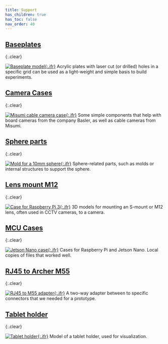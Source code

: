 ```yaml
---
title: Support
has_children: true
has_toc: false
nav_order: 40
---
```


## [Baseplates](/support/baseplate)
{:.clear}

[![Baseplate model]({{"/assets/img/Support/Baseplate/Baseplate.png"|relative_url}}){:.ifr}](/support/baseplate)
Acrylic plates with laser cut (or drilled) holes in a specific grid can be used as a light-weight and simple basis to build experiments.

## [Camera Cases](/support/camera-case)
{:.clear}

[![Misumi cable camera case]({{"/assets/img/Support/Case_Cable-Camera_Misumi/Case_Cable-Camera.png"|relative_url}}){:.ifr}](/support/camera-case)
Some simple components that help with board cameras from the company Basler, as well as cable cameras from Misumi.

## [Sphere parts](/support/sphere)
{:.clear}

[![Mold for a 10mm sphere]({{"/assets/img/Support/Spheres/Mold-10mm.png"|relative_url}}){:.ifr}](/support/sphere)
Sphere-related parts, such as molds or internal structures to support the sphere.

## [Lens mount M12](/support/lens-mount)
{:.clear}

[![Case for Raspberry Pi 3]({{"/assets/img/Support/Lens-mount_M12/Adapter_PS-eye_Lens-mount.png"|relative_url}}){:.ifr}](/support/lens-mount)
3D models for mounting an S-mount or M12 lens, often used in CCTV cameras, to a camera.

## [MCU Cases](/support/mcu-case)
{:.clear}

[![Jetson Nano case]({{"/assets/img/Support/Case_Jetson-Nano/Case_Jetson-Nano_top.png"|relative_url}}){:.ifr}](/support/mcu-case)
Cases for Raspberry Pi and Jetson Nano. Local copies of files that worked well.

## [RJ45 to Archer M55](/support/rj45-m55)
{:.clear}

[![RJ45 to M55 adapter]({{"/assets/img/Support/Adapter_M55-RJ45/Adapter_M55-RJ45.png"|relative_url}}){:.ifr}](/support/rj45-m55)
A two-way adapter between to specific connectors that we needed for a prototype. 

## [Tablet holder](/support/tablet-holder)
{:.clear}

[![Tablet holder]({{"/assets/img/Support/Holder_Tablet/Holder_Tablet.png"|relative_url}}){:.ifr}](/support/tablet-holder)
Model of a tablet holder, used for visualization.